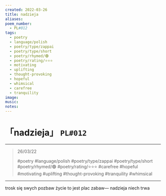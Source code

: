 ```yaml
---
created: 2022-03-26
title: nadzieja
aliases:
poem_number:
  - PL#012
tags:
  - poetry
  - language/polish
  - poetry/type/zappai
  - poetry/type/short
  - poetry/rhymed/🟢
  - poetry/rating/⭐⭐⭐
  - motivating
  - uplifting
  - thought-provoking
  - hopeful
  - whimsical
  - carefree
  - tranquility
image:
music:
notes:
---
```

# 「nadzieja」 `PL#012`

---

> 26/03/22
> 
> #poetry 
> #language/polish 
> #poetry/type/zappai #poetry/type/short 
> #poetry/rhymed/🟢 
> #poetry/rating/⭐⭐⭐ 
> #carefree #hopeful #motivating #uplifting #thought-provoking #tranquility #whimsical 

---

trosk się swych pozbaw
życie to jest plac zabaw—
nadzieja niech trwa